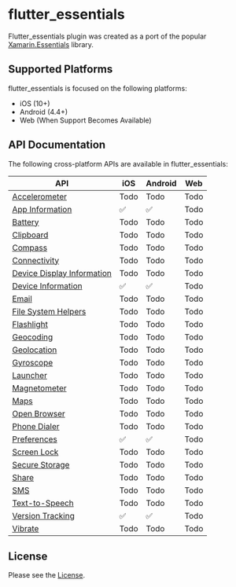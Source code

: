 # flutter_essentials

Flutter_essentials plugin was created as a port of the popular [Xamarin.Essentials](https://github.com/xamarin/Essentials) library. 

## Supported Platforms

flutter_essentials is focused on the following platforms:

* iOS (10+)
* Android (4.4+)
* Web (When Support Becomes Available)

## API Documentation

The following cross-platform APIs are available in flutter_essentials:

| API | iOS | Android | Web |
| --- | --- | --- | --- |
| [Accelerometer](example/Accelerometer.md) | Todo | Todo | Todo |
| [App Information](example/AppInformation.md) | :white_check_mark: | :white_check_mark: | Todo |
| [Battery](example/Battery.md) | Todo | Todo| Todo |
| [Clipboard](example/Clipboard.md) | Todo | Todo| Todo |
| [Compass](example/Compass.md) | Todo | Todo| Todo |
| [Connectivity](example/Connectivity.md) | Todo | Todo| Todo |
| [Device Display Information](example/DeviceDisplayInformation.md) | Todo | Todo| Todo |
| [Device Information](example/DeviceInformation.md) | :white_check_mark: | :white_check_mark:| Todo |
| [Email](example/Email.md) | Todo | Todo| Todo |
| [File System Helpers](example/FileSystemHelpers.md) | Todo | Todo| Todo |
| [Flashlight](example/Flashlight.md) | Todo | Todo| Todo |
| [Geocoding](example/Geocoding.md) | Todo | Todo| Todo |
| [Geolocation](example/Geolocation.md) | Todo | Todo| Todo |
| [Gyroscope](example/Gyroscope.md) | Todo | Todo| Todo |
| [Launcher](example/launcher.md) | Todo | Todo| Todo |
| [Magnetometer](example/Magnetometer.md) | Todo | Todo| Todo |
| [Maps](example/maps.md) | Todo | Todo| Todo |
| [Open Browser](example/OpenBrowser.md) | Todo | Todo| Todo |
| [Phone Dialer](example/PhoneDialer.md) | Todo | Todo| Todo |
| [Preferences](example/Preferences.md) | :white_check_mark: | :white_check_mark:| Todo |
| [Screen Lock](example/ScreenLock.md) | Todo | Todo| Todo |
| [Secure Storage](example/SecureStorage.md) | Todo | Todo| Todo |
| [Share](example/share.md) | Todo | Todo| Todo |
| [SMS](example/sms.md) | Todo | Todo| Todo |
| [Text-to-Speech](example/TextToSpeech.md) | Todo | Todo| Todo |
| [Version Tracking](example/VersionTracking.md) | :white_check_mark: | :white_check_mark:| Todo |
| [Vibrate](example/vibrate.md) | Todo | Todo | Todo |

## License

Please see the [License](LICENSE).

